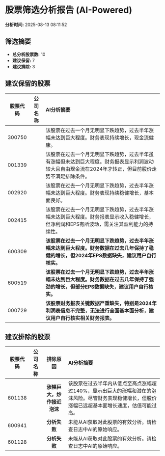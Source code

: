 # 股票筛选分析报告 (AI-Powered)

**分析时间:** 2025-08-13 08:11:52

## 筛选摘要

- **总分析股票数:** 10
- **建议保留:** 7
- **建议排除:** 3

## 建议保留的股票

| 股票代码 | 公司名称 | AI分析摘要 |
|:---:|:---:|:---|
| 300750 |  | 该股票在过去一个月无明显下跌趋势，过去半年涨幅未达到巨大程度。财务表现持续增长，现金流健康。 |
| 001339 |  | 该股票在过去一个月无明显下跌趋势，过去半年虽有涨幅但未达到巨大程度。财务报表显示利润波动较大且自由现金流在2024年才转正，但目前股价走势不满足排除条件。 |
| 002920 |  | 该股票在过去一个月无明显下跌趋势，过去半年涨幅未达到巨大程度。财务表现持续稳健增长，基本面良好。 |
| 002415 |  | 该股票在过去一个月无明显下跌趋势，过去半年涨幅未达到巨大程度。财务报表显示收入稳健增长，但净利润和EPS有所波动，需关注其盈利能力的持续性。 |
| 600309 |  | **该股票在过去一个月无明显下跌趋势，过去半年涨幅未达到巨大程度。财务数据在过去几年保持了稳健的增长，但2024年EPS数据缺失，建议用户自行核实。** |
| 600519 |  | **该股票在过去一个月无明显下跌趋势，过去半年涨幅未达到巨大程度。财务数据在过去几年保持了强劲的增长，但部分EPS数据缺失，建议用户自行核实。** |
| 000729 |  | **该股票财务报表关键数据严重缺失，特别是2024年利润表信息不完整，无法进行全面基本面分析，建议用户自行核实相关财务报表。** |

## 建议排除的股票

| 股票代码 | 公司名称 | 排除原因 | AI分析摘要 |
|:---:|:---:|:---:|:---|
| 601138 |  | **涨幅巨大，炒作接近泡沫** | 该股票在过去半年内从低点至高点涨幅超过140%，显示出巨大的涨幅和潜在的泡沫风险。尽管财务表现稳健增长，但股价涨幅已远超基本面增长速度，估值可能过高。 |
| 600941 |  | **分析失败** | 未能从AI获取对此股票的有效分析。请检查日志中AI的原始响应。 |
| 601128 |  | **分析失败** | 未能从AI获取对此股票的有效分析。请检查日志中AI的原始响应。 |
